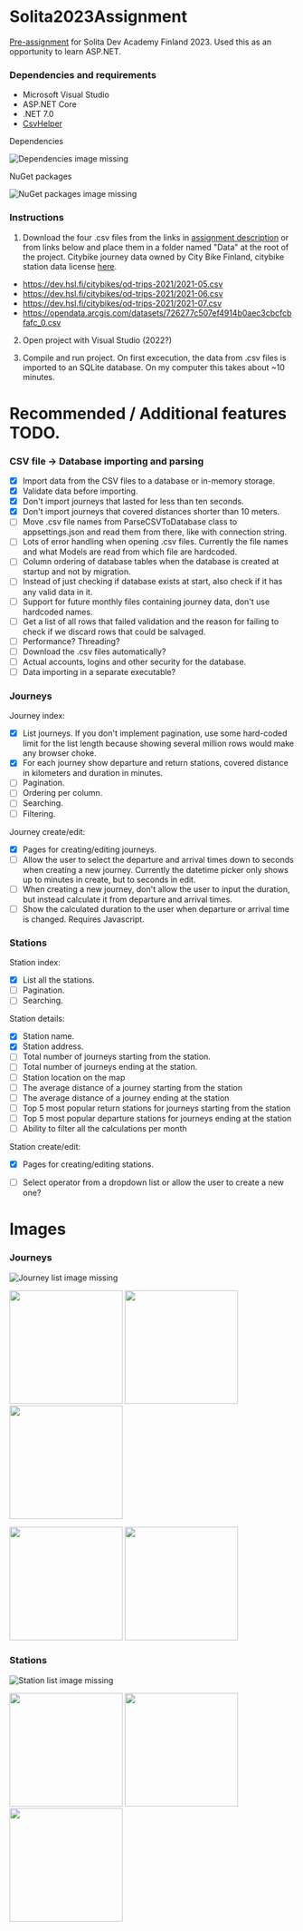 # Solita2023Assignment

[Pre-assignment](https://github.com/solita/dev-academy-2023-exercise) for Solita Dev Academy Finland 2023. Used this as an opportunity to learn ASP.NET.

### Dependencies and requirements

* Microsoft Visual Studio
* ASP.NET Core
* .NET 7.0
* [CsvHelper](https://joshclose.github.io/CsvHelper/)

Dependencies

![Dependencies image missing](https://github.com/Selkamies/Solita2023Assignment/blob/master/Images/Dependencies.png?raw=true)

NuGet packages

![NuGet packages image missing](https://github.com/Selkamies/Solita2023Assignment/blob/master/Images/NuGetPackages.png?raw=true)

### Instructions

1. Download the four .csv files from the links in [assignment description](https://github.com/solita/dev-academy-2023-exercise) 
  or from links below and place them in a folder named "Data" at the root of the project. 
  Citybike journey data owned by City Bike Finland, citybike station data license [here](https://www.avoindata.fi/data/en/dataset/hsl-n-kaupunkipyoraasemat/resource/a23eef3a-cc40-4608-8aa2-c730d17e8902).

* https://dev.hsl.fi/citybikes/od-trips-2021/2021-05.csv
* https://dev.hsl.fi/citybikes/od-trips-2021/2021-06.csv
* https://dev.hsl.fi/citybikes/od-trips-2021/2021-07.csv
* https://opendata.arcgis.com/datasets/726277c507ef4914b0aec3cbcfcbfafc_0.csv

2. Open project with Visual Studio (2022?)

3. Compile and run project. On first excecution, the data from .csv files is imported to an SQLite database. On my computer this takes about ~10 minutes.



# Recommended / Additional features TODO.

### CSV file -> Database importing and parsing
- [x] Import data from the CSV files to a database or in-memory storage.
- [x] Validate data before importing.
- [x] Don't import journeys that lasted for less than ten seconds.
- [x] Don't import journeys that covered distances shorter than 10 meters.
- [ ] Move .csv file names from ParseCSVToDatabase class to appsettings.json and read them from there, like with connection string.
- [ ] Lots of error handling when opening .csv files. Currently the file names and what Models are read from which file are hardcoded.
- [ ] Column ordering of database tables when the database is created at startup and not by migration.
- [ ] Instead of just checking if database exists at start, also check if it has any valid data in it.
- [ ] Support for future monthly files containing journey data, don't use hardcoded names.
- [ ] Get a list of all rows that failed validation and the reason for failing to check if we discard rows that could be salvaged.
- [ ] Performance? Threading?
- [ ] Download the .csv files automatically?
- [ ] Actual accounts, logins and other security for the database.
- [ ] Data importing in a separate executable?

### Journeys
Journey index:
- [x] List journeys. If you don't implement pagination, use some hard-coded limit for the list length because showing several million rows would make any browser choke.
- [x] For each journey show departure and return stations, covered distance in kilometers and duration in minutes.
- [ ] Pagination.
- [ ] Ordering per column.
- [ ] Searching.
- [ ] Filtering.

Journey create/edit:
- [x] Pages for creating/editing journeys.
- [ ] Allow the user to select the departure and arrival times down to seconds when creating a new journey. Currently the datetime picker only shows up to minutes in create, but to seconds in edit.
- [ ] When creating a new journey, don't allow the user to input the duration, but instead calculate it from departure and arrival times.
- [ ] Show the calculated duration to the user when departure or arrival time is changed. Requires Javascript.

### Stations
Station index:
- [x] List all the stations.
- [ ] Pagination.
- [ ] Searching.

Station details: 
- [x] Station name.
- [x] Station address.
- [ ] Total number of journeys starting from the station.
- [ ] Total number of journeys ending at the station.
- [ ] Station location on the map
- [ ] The average distance of a journey starting from the station
- [ ] The average distance of a journey ending at the station
- [ ] Top 5 most popular return stations for journeys starting from the station
- [ ] Top 5 most popular departure stations for journeys ending at the station
- [ ] Ability to filter all the calculations per month

Station create/edit:
- [x] Pages for creating/editing stations.
- [ ] Select operator from a dropdown list or allow the user to create a new one?



# Images

### Journeys

![Journey list image missing](https://github.com/Selkamies/Solita2023Assignment/blob/master/Images/JourneyList.png?raw=true)

<p float="left">
<img src="https://github.com/Selkamies/Solita2023Assignment/blob/master/Images/JourneyCreate.png?raw=true" width="200">
<img src="https://github.com/Selkamies/Solita2023Assignment/blob/master/Images/JourneyCreateSelectStation.png?raw=true" width="200">
<img src="https://github.com/Selkamies/Solita2023Assignment/blob/master/Images/JourneyCreateSelectTime.png?raw=true" width="200">
</p>

<p float="left">
<img src="https://github.com/Selkamies/Solita2023Assignment/blob/master/Images/JourneyDetails.png?raw=true" width="200">
<img src="https://github.com/Selkamies/Solita2023Assignment/blob/master/Images/JourneyDelete.png?raw=true" width="200">
</p>

### Stations

![Station list image missing](https://github.com/Selkamies/Solita2023Assignment/blob/master/Images/StationList.png?raw=true)

<p float="left">
<img src="https://github.com/Selkamies/Solita2023Assignment/blob/master/Images/StationCreate.png?raw=true" width="200">
<img src="https://github.com/Selkamies/Solita2023Assignment/blob/master/Images/StationDetails.png?raw=true" width="200">
<img src="https://github.com/Selkamies/Solita2023Assignment/blob/master/Images/StationDelete.png?raw=true" width="200">
</p>

